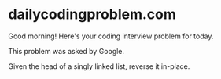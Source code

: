 # dailycodingproblem.com

Good morning! Here's your coding interview problem for today.

This problem was asked by Google.

Given the head of a singly linked list, reverse it in-place.
